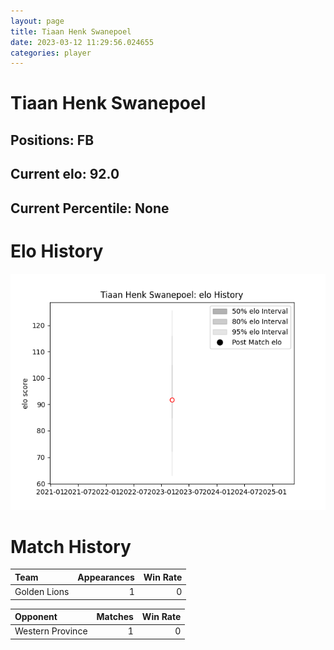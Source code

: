 ```yaml
---  
layout: page  
title: Tiaan Henk Swanepoel  
date: 2023-03-12 11:29:56.024655  
categories: player  
---
```

# Tiaan Henk Swanepoel

## Positions: FB

## Current elo: 92.0

## Current Percentile: None

# Elo History


![elo history](history_TiaanHenkSwanepoel.png)
# Match History


| Team         |   Appearances |   Win Rate |
|:-------------|--------------:|-----------:|
| Golden Lions |             1 |          0 |

| Opponent         |   Matches |   Win Rate |
|:-----------------|----------:|-----------:|
| Western Province |         1 |          0 |